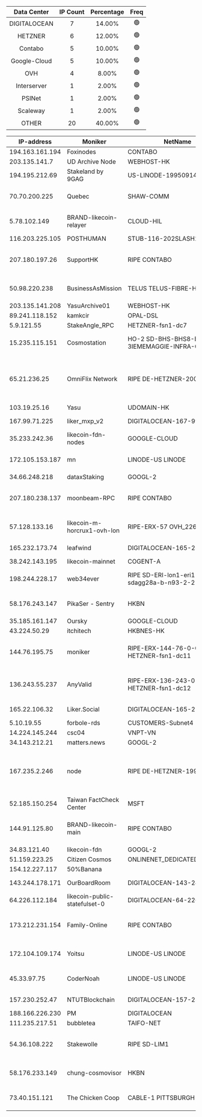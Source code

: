 | Data Center | IP Count | Percentage | Freq |
|:------------:|:--------:|:-----------:|:-----:|
| DIGITALOCEAN | 7 | 14.00% | 🟢 |
| HETZNER | 6 | 12.00% | 🟢 |
| Contabo | 5 | 10.00% | 🟢 |
| Google-Cloud | 5 | 10.00% | 🟢 |
| OVH | 4 | 8.00% | 🟢 |
| Interserver | 1 | 2.00% | 🟢 |
| PSINet | 1 | 2.00% | 🟢 |
| Scaleway | 1 | 2.00% | 🟢 |
| OTHER | 20 | 40.00% | 🟢 |

<!-- START_TABLE -->
| IP-address | Moniker | NetName | Organization |
|-------------|-------------|-------------|-------------|
| 194.163.161.194 | Foxinodes | CONTABO |  |
| 203.135.141.7 | UD Archive Node | WEBHOST-HK |  |
| 194.195.212.69 | Stakeland by 9GAG | US-LINODE-19950914 | Linode, LLC |
| 70.70.200.225 | Quebec | SHAW-COMM | Shaw Communications Inc. |
| 5.78.102.149 | BRAND-likecoin-relayer | CLOUD-HIL | Hetzner Online GmbH Hetzner Online GmbH |
| 116.203.225.105 | POSTHUMAN | STUB-116-202SLASH15 |  |
| 207.180.197.26 | SupportHK | RIPE CONTABO | RIPE Network Coordination Centre Contabo GmbH |
| 50.98.220.238 | BusinessAsMission | TELUS TELUS-FIBRE-HANYBC1 | TELUS Communications Inc. |
| 203.135.141.208 | YasuArchive01 | WEBHOST-HK |  |
| 89.241.118.152 | kamkcir | OPAL-DSL |  |
| 5.9.121.55 | StakeAngle_RPC | HETZNER-fsn1-dc7 |  |
| 15.235.115.151 | Cosmostation | HO-2 SD-BHS-BHS8-B811B-3IEMEMAGGIE-INFRA-002-1-2 | OVH Hosting, Inc. OVH Hosting, Inc. |
| 65.21.236.25 | OmniFlix Network | RIPE DE-HETZNER-20010926 | RIPE Network Coordination Centre Hetzner Online GmbH Hetzner Online GmbH |
| 103.19.25.16 | Yasu | UDOMAIN-HK |  |
| 167.99.71.225 | liker_mxp_v2 | DIGITALOCEAN-167-99-0-0 | DigitalOcean, LLC |
| 35.233.242.36 | likecoin-fdn-nodes | GOOGLE-CLOUD | Google LLC |
| 172.105.153.187 | mn | LINODE-US LINODE | Akamai Technologies, Inc. Linode |
| 34.66.248.218 | dataxStaking | GOOGL-2 | Google LLC |
| 207.180.238.137 | moonbeam-RPC | RIPE CONTABO | RIPE Network Coordination Centre Contabo GmbH |
| 57.128.133.16 | likecoin-m-horcrux1-ovh-lon | RIPE-ERX-57 OVH_226110557 | RIPE Network Coordination Centre OVH Ltd |
| 165.232.173.74 | leafwind | DIGITALOCEAN-165-232-32-0 | DigitalOcean, LLC |
| 38.242.143.195 | likecoin-mainnet | COGENT-A | PSINet, Inc. |
| 198.244.228.17 | web34ever | RIPE SD-ERI-lon1-eri1-sdagg28a-b-n93-2-2 | RIPE Network Coordination Centre OVH Ltd |
| 58.176.243.147 | PikaSer - Sentry | HKBN | Hong Kong Broadband Network Ltd |
| 35.185.161.147 | Oursky | GOOGLE-CLOUD | Google LLC |
| 43.224.50.29 | itchitech | HKBNES-HK |  |
| 144.76.195.75 | moniker | RIPE-ERX-144-76-0-0 HETZNER-fsn1-dc11 | RIPE Network Coordination Centre Hetzner Online GmbH |
| 136.243.55.237 | AnyValid | RIPE-ERX-136-243-0-0 HETZNER-fsn1-dc12 | RIPE Network Coordination Centre Hetzner Online GmbH |
| 165.22.106.32 | Liker.Social | DIGITALOCEAN-165-22-0-0 | DigitalOcean, LLC |
| 5.10.19.55 | forbole-rds | CUSTOMERS-Subnet4 |  |
| 14.224.145.244 | csc04 | VNPT-VN |  |
| 34.143.212.21 | matters.news | GOOGL-2 | Google LLC |
| 167.235.2.246 | node | RIPE DE-HETZNER-19940405 | RIPE Network Coordination Centre Hetzner Online GmbH Hetzner Online GmbH |
| 52.185.150.254 | Taiwan FactCheck Center | MSFT | Microsoft Corporation |
| 144.91.125.80 | BRAND-likecoin-main | RIPE CONTABO | RIPE Network Coordination Centre Contabo GmbH |
| 34.83.121.40 | likecoin-fdn | GOOGL-2 | Google LLC |
| 51.159.223.25 | Citizen Cosmos | ONLINENET_DEDICATED_SERVERS | Scaleway |
| 154.12.227.117 | 50%Banana |  |  |
| 143.244.178.171 | OurBoardRoom | DIGITALOCEAN-143-244-128-0 | DigitalOcean, LLC |
| 64.226.112.184 | likecoin-public-statefulset-0 | DIGITALOCEAN-64-226-64-0 | DigitalOcean, LLC |
| 173.212.231.154 | Family-Online | RIPE CONTABO | RIPE Network Coordination Centre Contabo GmbH |
| 172.104.109.174 | Yoitsu | LINODE-US LINODE | Akamai Technologies, Inc. Linode |
| 45.33.97.75 | CoderNoah | LINODE-US LINODE | Akamai Technologies, Inc. Linode |
| 157.230.252.47 | NTUTBlockchain | DIGITALOCEAN-157-230-0-0 | DigitalOcean, LLC |
| 188.166.226.230 | PM | DIGITALOCEAN |  |
| 111.235.217.51 | bubbletea | TAIFO-NET |  |
| 54.36.108.222 | Stakewolle | RIPE SD-LIM1 | RIPE Network Coordination Centre OVH GmbH |
| 58.176.233.149 | chung-cosmovisor | HKBN | Hong Kong Broadband Network Ltd |
| 73.40.151.121 | The Chicken Coop | CABLE-1 PITTSBURGH-5 | Comcast Cable Communications, LLC |

<!-- END_TABLE -->